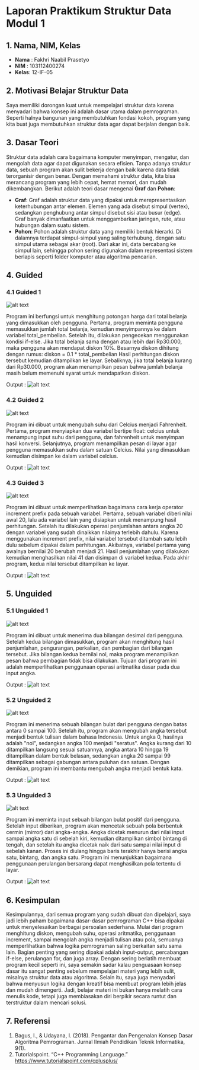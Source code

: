 # Laporan Praktikum Struktur Data Modul 1

## 1. Nama, NIM, Kelas
- **Nama** : Fakhri Naabil Prasetyo
- **NIM**  : 103112400274
- **Kelas**: 12-IF-05

## 2. Motivasi Belajar Struktur Data
Saya memiliki dorongan kuat untuk mempelajari struktur data karena menyadari bahwa konsep ini adalah dasar utama dalam pemrograman. Seperti halnya bangunan yang membutuhkan fondasi kokoh, program yang kita buat juga membutuhkan struktur data agar dapat berjalan dengan baik.

## 3. Dasar Teori
Struktur data adalah cara bagaimana komputer menyimpan, mengatur, dan mengolah data agar dapat digunakan secara efisien. Tanpa adanya struktur data, sebuah program akan sulit bekerja dengan baik karena data tidak terorganisir dengan benar. Dengan memahami struktur data, kita bisa merancang program yang lebih cepat, hemat memori, dan mudah dikembangkan. Berikut adalah teori dasar mengenai **Graf** dan **Pohon**:

- **Graf**: Graf adalah struktur data yang dipakai untuk merepresentasikan keterhubungan antar elemen. Elemen yang ada disebut simpul (vertex), sedangkan penghubung antar simpul disebut sisi atau busur (edge). Graf banyak dimanfaatkan untuk menggambarkan jaringan, rute, atau hubungan dalam suatu sistem.
- **Pohon**: Pohon adalah struktur data yang memiliki bentuk hierarki. Di dalamnya terdapat simpul-simpul yang saling terhubung, dengan satu simpul utama sebagai akar (root). Dari akar ini, data bercabang ke simpul lain, sehingga pohon sering digunakan dalam representasi sistem berlapis seperti folder komputer atau algoritma pencarian.

## 4. Guided
### 4.1 Guided 1
![alt text](Screenshot/Guided1.png)

Program ini berfungsi untuk menghitung potongan harga dari total belanja yang dimasukkan oleh pengguna. Pertama, program meminta pengguna memasukkan jumlah total belanja, kemudian menyimpannya ke dalam variabel total_pembelian. Setelah itu, dilakukan pengecekan menggunakan kondisi if-else. Jika total belanja sama dengan atau lebih dari Rp30.000, maka pengguna akan mendapat diskon 10%. Besarnya diskon dihitung dengan rumus: diskon = 0.1 * total_pembelian
Hasil perhitungan diskon tersebut kemudian ditampilkan ke layar.
Sebaliknya, jika total belanja kurang dari Rp30.000, program akan menampilkan pesan bahwa jumlah belanja masih belum memenuhi syarat untuk mendapatkan diskon.

Output  :
![alt text](Screenshot/Output-Guided1.png)

### 4.2 Guided 2
![alt text](Screenshot/Guided2.png)

Program ini dibuat untuk mengubah suhu dari Celcius menjadi Fahrenheit. Pertama, program menyiapkan dua variabel bertipe float: celcius untuk menampung input suhu dari pengguna, dan fahrenheit untuk menyimpan hasil konversi.
Selanjutnya, program menampilkan pesan di layar agar pengguna memasukkan suhu dalam satuan Celcius. Nilai yang dimasukkan kemudian disimpan ke dalam variabel celcius.

Output  :
![alt text](Screenshot/Output-Guided2.png)

### 4.3 Guided 3
![alt text](Screenshot/Guided3.png)

Program ini dibuat untuk memperlihatkan bagaimana cara kerja operator increment prefix pada sebuah variabel.
Pertama, sebuah variabel diberi nilai awal 20, lalu ada variabel lain yang disiapkan untuk menampung hasil perhitungan. Setelah itu dilakukan operasi penjumlahan antara angka 20 dengan variabel yang sudah dinaikkan nilainya terlebih dahulu. Karena menggunakan increment prefix, nilai variabel tersebut ditambah satu lebih dulu sebelum dipakai dalam perhitungan. Akibatnya, variabel pertama yang awalnya bernilai 20 berubah menjadi 21. Hasil penjumlahan yang dilakukan kemudian menghasilkan nilai 41 dan disimpan di variabel kedua. Pada akhir program, kedua nilai tersebut ditampilkan ke layar.

Output  :
![alt text](Screenshot/Output-Guided3.png)

## 5. Unguided
### 5.1 Unguided 1
![alt text](Screenshot/Unguided1.png)

Program ini dibuat untuk menerima dua bilangan desimal dari pengguna. Setelah kedua bilangan dimasukkan, program akan menghitung hasil penjumlahan, pengurangan, perkalian, dan pembagian dari bilangan tersebut. Jika bilangan kedua bernilai nol, maka program menampilkan pesan bahwa pembagian tidak bisa dilakukan. Tujuan dari program ini adalah memperlihatkan penggunaan operasi aritmatika dasar pada dua input angka.

Output  :
![alt text](Screenshot/Output-Unguided1.png)

### 5.2 Unguided 2
![alt text](Screenshot/Unguided2.png)

Program ini menerima sebuah bilangan bulat dari pengguna dengan batas antara 0 sampai 100. Setelah itu, program akan mengubah angka tersebut menjadi bentuk tulisan dalam bahasa Indonesia. Untuk angka 0, hasilnya adalah "nol", sedangkan angka 100 menjadi "seratus". Angka kurang dari 10 ditampilkan langsung sesuai satuannya, angka antara 10 hingga 19 ditampilkan dalam bentuk belasan, sedangkan angka 20 sampai 99 ditampilkan sebagai gabungan antara puluhan dan satuan. Dengan demikian, program ini membantu mengubah angka menjadi bentuk kata.

Output  :
![alt text](Screenshot/Output-Unguided2.png)

### 5.3 Unguided 3
![alt text](Screenshot/Unguided3.png)

Program ini meminta input sebuah bilangan bulat positif dari pengguna. Setelah input diberikan, program akan mencetak sebuah pola berbentuk cermin (mirror) dari angka-angka. Angka dicetak menurun dari nilai input sampai angka satu di sebelah kiri, kemudian ditampilkan simbol bintang di tengah, dan setelah itu angka dicetak naik dari satu sampai nilai input di sebelah kanan. Proses ini diulang hingga baris terakhir hanya berisi angka satu, bintang, dan angka satu. Program ini menunjukkan bagaimana penggunaan perulangan bersarang dapat menghasilkan pola tertentu di layar.

Output  :
![alt text](Screenshot/Output-Unguided3.png)

## 6. Kesimpulan
Kesimpulannya, dari semua program yang sudah dibuat dan dipelajari, saya jadi lebih paham bagaimana dasar-dasar pemrograman C++ bisa dipakai untuk menyelesaikan berbagai persoalan sederhana. Mulai dari program menghitung diskon, mengubah suhu, operasi aritmatika, penggunaan increment, sampai mengolah angka menjadi tulisan atau pola, semuanya memperlihatkan bahwa logika pemrograman saling berkaitan satu sama lain. Bagian penting yang sering dipakai adalah input-output, percabangan if-else, perulangan for, dan juga array. Dengan sering berlatih membuat program kecil seperti ini, saya semakin sadar kalau penguasaan konsep dasar itu sangat penting sebelum mempelajari materi yang lebih sulit, misalnya struktur data atau algoritma. Selain itu, saya juga menyadari bahwa menyusun logika dengan kreatif bisa membuat program lebih jelas dan mudah dimengerti. Jadi, belajar materi ini bukan hanya melatih cara menulis kode, tetapi juga membiasakan diri berpikir secara runtut dan terstruktur dalam mencari solusi.

## 7. Referensi
1. Bagus, I., & Udayana, I. (2018). Pengantar dan Pengenalan Konsep Dasar Algoritma Pemrograman. Jurnal Ilmiah Pendidikan Teknik Informatika, 9(1).
2. Tutorialspoint. “C++ Programming Language.” https://www.tutorialspoint.com/cplusplus/